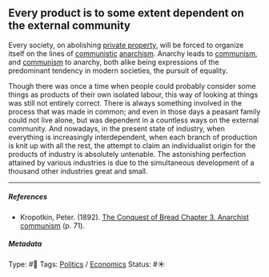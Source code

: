 ## Every product is to some extent dependent on the external community

Every society, on abolishing [private property](Private%20property.md), will be forced to organize itself on the lines of [communistic](Communism.md) [anarchism](Anarchism.md). Anarchy leads to [communism](Communism.md), and [communism](Communism.md) to anarchy, both alike being expressions of the predominant tendency in modern societies, the pursuit of equality.

Though there was once a time when people could probably consider some things as products of their own isolated labour, this way of looking at things was still not entirely correct. There is always something involved in the process that was made in common; and even in those days a peasant family could not live alone, but was dependent in a countless ways on the external community. And nowadays, in the present state of industry, when everything is increasingly interdependent, when each branch of production is knit up with all the rest, the attempt to claim an individualist origin for the products of industry is absolutely untenable. The astonishing perfection attained by various industries is due to the simultaneous development of a thousand other industries great and small.

---

##### References

* Kropotkin, Peter. (1892). [The Conquest of Bread Chapter 3. Anarchist communism](The%20Conquest%20of%20Bread%20Chapter%203.%20Anarchist%20communism.md) (p. 71).

##### Metadata

Type: #🔴 
Tags: [Politics](Politics.md) / [Economics]()
Status: #☀️ 

